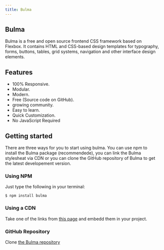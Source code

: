 ```yaml
---
title: Bulma
---
```

## Bulma

Bulma is a free and open source frontend CSS framework based on Flexbox. It contains HTML and CSS-based design templates for typography, forms, buttons, tables, grid systems, navigation and other interface design elements.

## Features

* 100% Responsive.
* Modular.
* Modern.
* Free (Source code on GitHub).
* growing community.
* Easy to learn.
* Quick Customization.
* No JavaScript Required

## Getting started

There are three ways for you to start using bulma.
You can use npm to install the Bulma package (recommendede), you can link the Bulma stylesheat via CDN or you can clone the GitHub repository of Bulma to get the latest developement version.

### Using NPM

Just type the following in your terminal:

```shell
$ npm install bulma
```

### Using a CDN

Take one of the links from [this page](https://cdnjs.com/libraries/bulma) and embedd them in your project.

### GitHub Repository

Clone [the Bulma repository](https://github.com/jgthms/bulma/tree/master/css)
